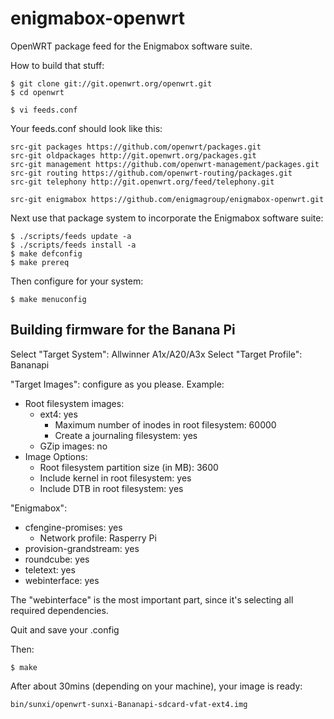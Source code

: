 enigmabox-openwrt
=================

OpenWRT package feed for the Enigmabox software suite.

How to build that stuff:

    $ git clone git://git.openwrt.org/openwrt.git
    $ cd openwrt

    $ vi feeds.conf

Your feeds.conf should look like this:

    src-git packages https://github.com/openwrt/packages.git
    src-git oldpackages http://git.openwrt.org/packages.git
    src-git management https://github.com/openwrt-management/packages.git
    src-git routing https://github.com/openwrt-routing/packages.git
    src-git telephony http://git.openwrt.org/feed/telephony.git

    src-git enigmabox https://github.com/enigmagroup/enigmabox-openwrt.git

Next use that package system to incorporate the Enigmabox software suite:

    $ ./scripts/feeds update -a
    $ ./scripts/feeds install -a
    $ make defconfig
    $ make prereq

Then configure for your system:

    $ make menuconfig

## Building firmware for the Banana Pi

Select "Target System": Allwinner A1x/A20/A3x
Select "Target Profile": Bananapi

"Target Images": configure as you please. Example:
* Root filesystem images:
  * ext4: yes
    * Maximum number of inodes in root filesystem: 60000
    * Create a journaling filesystem: yes
  * GZip images: no
* Image Options:
  * Root filesystem partition size (in MB): 3600
  * Include kernel in root filesystem: yes
  * Include DTB in root filesystem: yes

"Enigmabox":
* cfengine-promises: yes
  * Network profile: Rasperry Pi
* provision-grandstream: yes
* roundcube: yes
* teletext: yes
* webinterface: yes

The "webinterface" is the most important part, since it's selecting all required dependencies.

Quit and save your .config

Then:

    $ make

After about 30mins (depending on your machine), your image is ready:

    bin/sunxi/openwrt-sunxi-Bananapi-sdcard-vfat-ext4.img

